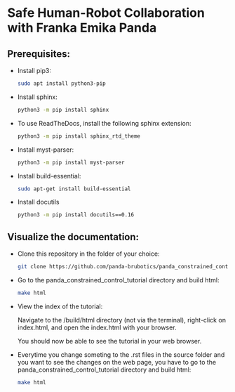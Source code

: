 # Safe Human-Robot Collaboration with Franka Emika Panda 

## Prerequisites:

* Install pip3:
  ``` bash
  sudo apt install python3-pip
  ```

* Install sphinx:
  ``` bash
  python3 -m pip install sphinx
  ```

* To use ReadTheDocs, install the following sphinx extension:
  ``` bash
  python3 -m pip install sphinx_rtd_theme
  ```

* Install myst-parser:
  ``` bash
  python3 -m pip install myst-parser
  ```

* Install build-essential:
  ``` bash
  sudo apt-get install build-essential
  ```

* Install docutils
  ```bash
  python3 -m pip install docutils==0.16
  ```

## Visualize the documentation:

* Clone this repository in the folder of your choice:
  ``` bash
  git clone https://github.com/panda-brubotics/panda_constrained_control_tutorial.git
  ```
* Go to the panda_constrained_control_tutorial directory and build html: 
  ``` bash
  make html
  ```
* View the index of the tutorial:

  Navigate to the /build/html directory (not via the terminal), right-click on index.html, and open the index.html with your browser.

  You should now be able to see the tutorial in your web browser. 
* Everytime you change someting to the .rst files in the source folder and you want to see the changes on the web page, 
  you have to go to the panda_constrained_control_tutorial directory and build html: 
  ``` bash
  make html
  ```

